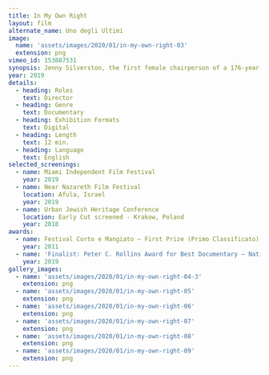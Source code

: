 ```yaml
---
title: In My Own Right
layout: film
alternate_name: Uno degli Ultimi
image:
  name: 'assets/images/2020/01/in-my-own-right-03'
  extension: png
vimeo_id: 153887531
synopsis: Jenny Silverston, the first female chairperson of a 176-year-old Orthodox Jewish Synagogue in Cheltenham, England, works with her close friend, Abigail Fisher, to save a religious community formerly dependent on men to survive.
year: 2019
details:
  - heading: Roles
    text: Director
  - heading: Genre
    text: Documentary
  - heading: Exhibition Formats
    text: Digital
  - heading: Length
    text: 12 min.
  - heading: Language
    text: English
selected_screenings:
  - name: Miami Independent Film Festival
    year: 2019
  - name: Near Nazareth Film Festival
    location: Afula, Israel
    year: 2019
  - name: Urban Jewish Heritage Conference
    location: Early Cut screened - Krakow, Poland
    year: 2018
awards:
  - name: Festival Corto e Mangiato – First Prize (Primo Classificato)
    year: 2011
  - name: 'Finalist: Peter C. Rollins Award for Best Documentary – National Popular Culture Association Conference (Washington, D.C.)'
    year: 2019
gallery_images:
  - name: 'assets/images/2020/01/in-my-own-right-04-3'
    extension: png
  - name: 'assets/images/2020/01/in-my-own-right-05'
    extension: png
  - name: 'assets/images/2020/01/in-my-own-right-06'
    extension: png
  - name: 'assets/images/2020/01/in-my-own-right-07'
    extension: png
  - name: 'assets/images/2020/01/in-my-own-right-08'
    extension: png
  - name: 'assets/images/2020/01/in-my-own-right-09'
    extension: png
---
```

